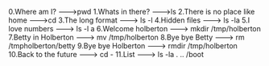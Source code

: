 0.Where am I? --->pwd
1.Whats in there? --->ls
2.There is no place like home --->cd
3.The long format ---> ls -l
4.Hidden files ---> ls -la
5.I love numbers ---> ls -l a
6.Welcome holberton ---> mkdir /tmp/holberton
7.Betty in Holberton ---> mv /tmp/holberton
8.Bye bye Betty ---> rm /tmpholberton/betty
9.Bye bye Holberton ---> rmdir /tmp/holberton
10.Back to the future ---> cd -
11.List ---> ls -la . .. /boot